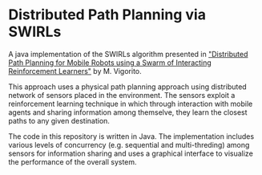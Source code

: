 # Distributed Path Planning via SWIRLs
A java implementation of the SWIRLs algorithm presented in ["Distributed Path Planning for Mobile Robots using a Swarm of Interacting Reinforcement Learners"](http://www-anw.cs.umass.edu/pubs/2007/vigorito_AAMAS07.pdf) by M. Vigorito. 

This approach uses a physical path planning approach using distributed network of sensors placed in the environment. The sensors exploit a reinforcement learning technique in which through interaction with mobile agents and sharing information among themselve, they learn the closest paths to any given destination.

The code in this repository is written in Java. The implementation includes various levels of concurrency (e.g. sequential and multi-threding) among sensors for information sharing and uses a graphical interface to visualize the performance of the overall system. 
